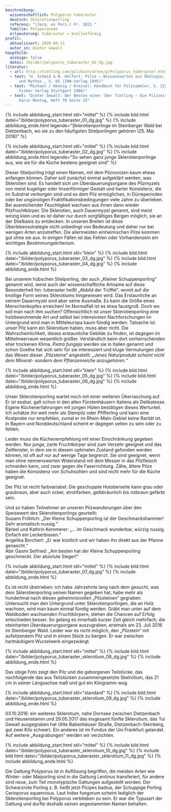 ```yaml
---
beschreibung:
  wissenschaftlich: Polyporus tuberaster
  deutsch: Sklerotienporling
  referenz: "(Jacq. ex Pers.) Fr. 1821 "
  familie: Polyporaceae
  erlaeuterung: tuberaster = knollenförmig
profil:
  aktualisiert: 2020-08-13
  autor_in: Dieter Gewalt
hauptbild:
  anzeige: false
  datei: /bilder/polyporus_tuberaster_02_dg.jpg
literatur:
  - url: http://tintling.com/pilzbuch/arten/p/Polyporus_tuberaster.html
  - text: "H. Schmid & W. Helfert: Pilze – Wissenswertes aus Ökologie, Geschichte
      und Mythos , S. 65 (IHW-Verlag 1995)"
  - text: "Michael / Hennig / Kreisel: Handbuch für Pilzsammler, S. 222 (Gustav
      Fisher Verlag Stuttgart 1986)"
  - text: "Dieter Gewalt: Der Besten einer (Der Tintling – Die Pilzzeitung, Hrsg.
      Karin Montag, Heft 78 Seite 15"
---
```

{% include abbildung_start.html stil="mittel" %}
{% include bild.html datei="/bilder/polyporus_tuberaster_01_dg.jpg" %}
{% include abbildung_ende.html legende="Sklerotienporlinge im Steinberger Wald bei Dietzenbach, wo sie zu den häufigsten Stielporlingen gehören (25. Mai 2016)" %}

{% include abbildung_start.html stil="mittel" %}
{% include bild.html datei="/bilder/polyporus_tuberaster_02_dg.jpg" %}
{% include abbildung_ende.html legende="So sehen ganz junge Sklerotienporlinge aus, wie sie für die Küche bestens geeignet sind" %}

Dieser Stielporling trägt einen Namen, mit dem Pilznovizen kaum etwas anfangen können. Daher soll zunächst einmal aufgeklärt werden, was Sklerotien sind. Es handelt sich um Überdauerungsorgane des Pilzmyzels von meist kugeliger oder linsenförmiger Gestalt und harter Konsistenz, die im Substrat verborgen sind und es dem Pilz ermöglichen, in Dürreperioden oder bei ungünstigen Fruktifikationsbedingungen viele Jahre zu überleben. Bei ausreichender Feuchtigkeit wachsen aus ihnen dann wieder Pilzfruchtkörper. Die Sklerotien, auch Dauermyzel genannt, sind meist winzig klein und es ist daher nur durch sorgfältiges Bergen möglich, sie an der Stielbasis zu entdecken. In unseren Breiten ist diese Überlebensstrategie nicht unbedingt von Bedeutung und daher nur bei wenigen Arten anzutreffen. Die allermeisten einheimischen Pilze kommen gut ohne sie aus. In einigen Fällen ist das Fehlen oder Vorhandensein ein wichtiges Bestimmungskriterium.

{% include abbildung_start.html stil="klein" %}
{% include bild.html datei="/bilder/polyporus_tuberaster_03_dg.jpg" %}
{% include bild.html datei="/bilder/polyporus_tuberaster_04_dg.jpg" %}
{% include abbildung_ende.html %}

Bei unserem hübschen Stielporling, der auch „Kleiner Schuppenporling“ genannt wird, weist auch der wissenschaftliche Artname auf diese Besonderheit hin: tuberaster heißt „Abbild der Trüffel“, womit auf die knollige Form seines Sklerotiums hingewiesen wird. Das Erstaunliche an seinem Dauermyzel sind aber seine Ausmaße. Es kann die Größe eines Menschenkopfes erreichen! Im Normalfall ist es etwa faustgroß. Doch wo soll man nach ihm suchen? Offensichtlich ist unser Sklerotienporling eine holzbewohnende Art und selbst bei intensivsten Nachforschungen im Untergrund wird man in Mitteleuropa kaum fündig werden. Tatsache ist: unser Pilz kann ein Sklerotium haben, muss aber nicht. Die Wahrscheinlichkeit, dieses erstaunliche Gebilde zu finden, ist dagegen im Mittelmeerraum wesentlich größer. Verständlich beim dort vorherrschenden eher trockenen Klima. *Pietra fungaja* werden sie in Italien genannt und schon Goethe hat sich sehr für sie interessiert und kluge Vermutungen über das Wesen dieser „Pilzsteine“ angestellt: *„Jenes Naturprodukt scheint nicht dem Mineral- sondern dem Pflanzenreiche anzugehören.“*

{% include abbildung_start.html stil="klein" %}
{% include bild.html datei="/bilder/polyporus_tuberaster_05_dg.jpg" %}
{% include bild.html datei="/bilder/polyporus_tuberaster_06_dg.jpg" %}
{% include abbildung_ende.html %}

Unser Sklerotienporling wartet noch mit einer weiteren Überraschung auf. Er ist essbar, galt schon in den alten Fürstenhäusern Italiens als Delikatesse. Eigene Küchenerfahrungen mit jungen Hüten bestätigen dieses Werturteil. Ich schätze ihn weit mehr als Steinpilz oder Pfifferling und kann eine Kostprobe nur empfehlen, zumal er im Rhein-Main-Gebiet keine Rarität ist. In Bayern und Norddeutschland scheint er dagegen selten zu sein oder zu fehlen.

Leider muss die Küchenempfehlung mit einer Einschränkung gegeben werden. Nur junge, zarte Fruchtkörper sind zum Verzehr geeignet und das Zeitfenster, in dem sie in diesem optimalen Zustand gefunden werden können, ist oft auf nur auf wenige Tage begrenzt. Sie sind geeignet, wenn man ohne nennenswerten Widerstand mit dem Messer in das Pilzfleisch schneiden kann, und zwar gegen die Faserrichtung. Zähe, ältere Pilze haben die Konsistenz von Schuhsohlen und sind nicht mehr für die Küche geeignet.

Der Pilz ist recht farbvariabel. Die geschuppte Hutoberseite kann grau oder graubraun, aber auch ocker, strohfarben, gelbbräunlich bis rotbraun gefärbt sein.

Und so haben Teilnehmer an unseren Pilzwanderungen über den Speisewert des Sklerotienporlings geurteilt:  
Susann Fröhlich: „Der Kleine Schuppenporling ist der Geschmackshammer! Sehr aromatisch nussig.“  
Bärbel und Kathrin Kemmerer: „… im Geschmack wunderbar, würzig nussig. Einfach ein Leckerbissen.“  
Angelika Borchert: „Er war köstlich und wir haben ihn direkt aus der Pfanne genascht.“  
Abir Gasmi Seifried: „Am besten hat der Kleine Schuppenporling geschmeckt. Der absolute Sieger!“

{% include abbildung_start.html stil="mittel" %}
{% include bild.html datei="/bilder/polyporus_tuberaster_07_dg.jpg" %}
{% include abbildung_ende.html %}

Es ist nicht übetrieben: ich habe Jahrzehnte lang nach dem gesucht, was dem Sklerotienporling seinen Namen gegeben hat, habe mehr als hundertmal nach diesen geheimnisvollen „Pilzsteinen“ gegraben. Untersucht man den Untergrund unter Sklerotienporlingen, die an Holz wachsen, wird man kaum einmal fündig werden. Gräbt man unter auf dem Waldboden wachsenden Fruchtkörpern, stehen die Chancen auf Erfolg entschieden besser. So gelang es innerhalb kurzer Zeit gleich mehrfach, die steinharten Überdauerungsorgane auszugraben, erstmals am 23. Juli 2016 im Steinberger Wald. Leider war es nicht möglich, den „Pilzstein“ mit aufsitzendem Pilz und in einem Stück zu bergen. Er war zwischen hartnäckigem Wurzelwerk eingezwängt.

{% include abbildung_start.html stil="mittel" %}
{% include bild.html datei="/bilder/polyporus_tuberaster_sklerotium_08_dg.jpg" %}
{% include abbildung_ende.html %}

Das obige Foto zeigt den Pilz und die geborgenen Teilstücke, das nachfolgende das aus Teilstücken zusammengesetzte Skelrotium, das 21 cm in seiner Längsachse maß und gut ein Kilogramm wog.

{% include abbildung_start.html stil="standard" %}
{% include bild.html datei="/bilder/polyporus_tuberaster_sklerotium_09_dg.jpg" %}
{% include abbildung_ende.html %}

03.10.2016: ein weiteres Sklerotium, nahe Dornsee zwischen Dietzenbach und Heusenstamm und 29.05.2017 das insgesamt fünfte Sklerotium, das Tui Gewalt ausgegraben hat (Alte Babenhäuser Straße, Dietzenbach-Steinberg, gut zwei Kilo schwer). Ein anderes ist im Fundus der Uni Frankfurt gelandet. Auf weitere „Ausgrabungen“ werden wir verzichten.

{% include abbildung_start.html stil="mittel" %}
{% include bild.html datei="/bilder/polyporus_tuberaster_sklerotium_10_dg.jpg" %}
{% include bild.html datei="/bilder/polyporus_tuberaster_sklerotium_11_dg.jpg" %}
{% include abbildung_ende.html %}

Die Gattung Polyporus ist in Auflösung begriffen, die meisten Arten wie Winter- oder Maiporling sind in die Gattung Lentinus transferiert, für andere sind neue, zum Teil monotypische Gattungen aufgestellt worden. Der Schwarzrote Porling z. B. heißt jetzt Picipes badius, der Schuppige Porling Cerioporus squamosus. Laut Index fungorum scheint lediglich der Sklerotienporling bei Polyporus verblieben zu sein. Er war die Typusart der Gattung und durfte deshalb seinen angestammten Namen behalten.
